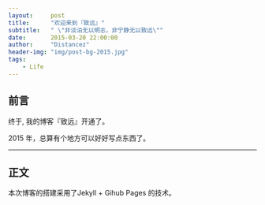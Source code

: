 ```yaml
---
layout:     post
title:      "欢迎来到『致远』"
subtitle:   " \"非淡泊无以明志，非宁静无以致远\""
date:       2015-03-20 22:00:00
author:     "Distancez"
header-img: "img/post-bg-2015.jpg"
tags:
    - Life
---
```



## 前言

终于, 我的博客『致远』开通了。

2015 年，总算有个地方可以好好写点东西了。

---

## 正文

本次博客的搭建采用了Jekyll + Gihub Pages 的技术。


